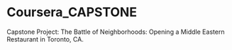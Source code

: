 # Coursera_CAPSTONE
Capstone Project: The Battle of Neighborhoods: Opening a Middle Eastern Restaurant in Toronto, CA.
